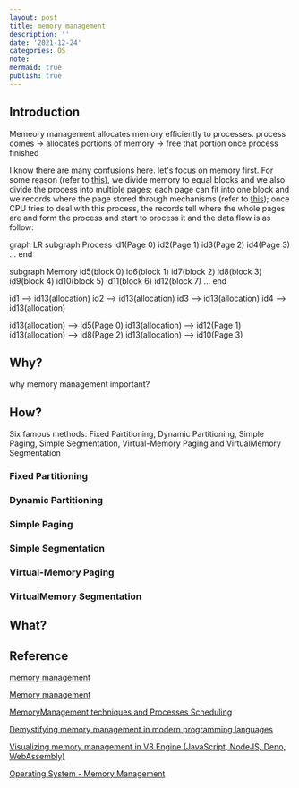 ```yaml
---
layout: post
title: memory management
description: ''
date: '2021-12-24'
categories: OS
note: 
mermaid: true
publish: true
---
```


## Introduction

Memeory management allocates memory efficiently to processes. process comes -> allocates portions of memory -> free that portion once process finished

I know there are many confusions here. let's focus on memory first. For some reason (refer to [this](https://www.youtube.com/watch?v=qdkxXygc3rE)), we divide memory to equal blocks and we also divide the process into multiple pages; each page can fit into one block and we records where the page stored through mechanisms (refer to [this](https://www.youtube.com/watch?v=qdkxXygc3rE)); once CPU tries to deal with this process, the records tell where the whole pages are and form the process and start to process it and the data flow is as follow:

<div class="mermaid">
graph LR
  subgraph Process
    id1(Page 0)
    id2(Page 1)
    id3(Page 2)
    id4(Page 3)
    ...
  end
  
  subgraph Memory
    id5(block 0)
    id6(block 1)
    id7(block 2)
    id8(block 3)
    id9(block 4)
    id10(block 5)
    id11(block 6)
    id12(block 7)
    ...
  end

  id1 --> id13(allocation)
  id2 --> id13(allocation)
  id3 --> id13(allocation)
  id4 --> id13(allocation)

  id13(allocation) --> id5(Page 0)
  id13(allocation) --> id12(Page 1)
  id13(allocation) --> id8(Page 2)
  id13(allocation) --> id10(Page 3)
</div>

## Why?

why memory management important?

## How?

Six famous methods: Fixed Partitioning, Dynamic Partitioning, Simple Paging, Simple Segmentation, Virtual-Memory Paging and VirtualMemory Segmentation

### Fixed Partitioning

### Dynamic Partitioning

### Simple Paging

### Simple Segmentation

### Virtual-Memory Paging

### VirtualMemory Segmentation

## What?



## Reference

[memory management](https://whatis.techtarget.com/definition/memory-management)

[Memory management](https://en.wikipedia.org/wiki/Memory_management)

[MemoryManagement techniques and Processes Scheduling](https://www.ijser.org/researchpaper/Memory-Management-techniques-and-Processes-Scheduling.pdf)

[Demystifying memory management in modern programming languages](https://dev.to/deepu105/demystifying-memory-management-in-modern-programming-languages-ddd)

[Visualizing memory management in V8 Engine (JavaScript, NodeJS, Deno, WebAssembly)](https://deepu.tech/memory-management-in-v8/)

[Operating System - Memory Management](https://www.tutorialspoint.com/operating_system/os_memory_management.htm)
